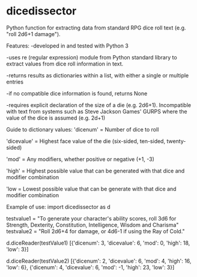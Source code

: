 # dicedissector
Python function for extracting data from standard RPG dice roll text (e.g. "roll 2d6+1 damage"). 

Features:
-developed in and tested with Python 3

-uses re (regular expression) module from Python standard library to extract values from dice roll information in text.

-returns results as dictionaries within a list, with either a single or multiple entries

-if no compatible dice information is found, returns None

-requires explicit declaration of the size of a die (e.g. 2d6+1). Incompatible with text from systems such as Steve Jackson Games' GURPS where the value of the dice is assumed (e.g. 2d+1)


Guide to dictionary values:
'dicenum' = Number of dice to roll

'dicevalue' = Highest face value of the die (six-sided, ten-sided, twenty-sided)

'mod' = Any modifiers, whether positive or negative (+1, -3)

'high' = Highest possible value that can be generated with that dice and modifier combination

'low = Lowest possible value that can be generate with that dice and modifier combination


Example of use:
import dicedissector as d

testvalue1 = "To generate your character's ability scores, roll 3d6 for Strength, Dexterity, Constitution, Intelligence, Wisdom and Charisma"
testvalue2 = "Roll 2d6+4 for damage, or 4d6-1 if using the Ray of Cold."

d.diceReader(testValue1)
[{'dicenum': 3, 'dicevalue': 6, 'mod': 0, 'high': 18, 'low': 3}]

d.diceReader(testValue2)
[{'dicenum': 2, 'dicevalue': 6, 'mod': 4, 'high': 16, 'low': 6}, {'dicenum': 4, 'dicevalue': 6, 'mod': -1, 'high': 23, 'low': 3}]
